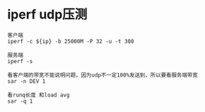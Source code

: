 # iperf udp压测

    客户端
    iperf -c ${ip} -b 25000M -P 32 -u -t 300

    服务端
    iperf -s

    看客户端的带宽不能说明问题，因为udp不一定100%发送到，所以要看服务端带宽
    sar -n DEV 1

    看runq长度 和load avg
    sar -q 1
